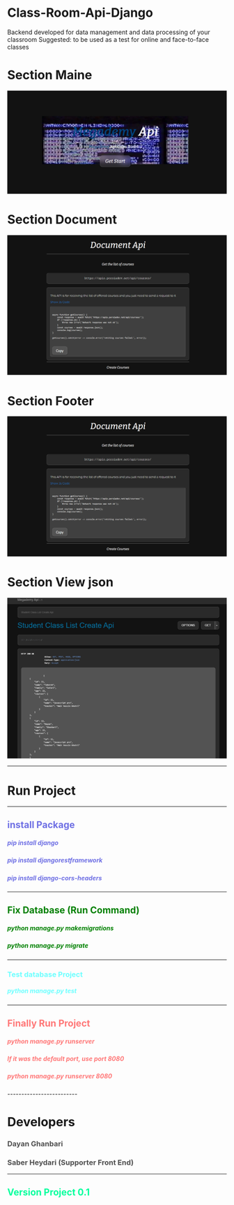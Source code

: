 # Class-Room-Api-Django

Backend developed for data management and data processing of your classroom   Suggested: to be used as a test for online and face-to-face classes


# Section Maine
![Cover](imageReadme/Annotation%202024-06-14%20170635.png)

# Section Document
![Cover](imageReadme/Annotation%202024-06-14%20170s740.png)

# Section Footer
![Cover](imageReadme/Annotation%202024-06-14%20170s740.png)


# Section View json 
![Cover](imageReadme/Annotatiossn%202024-06-17%20160042.png)


-------------------------
# Run Project 
-------------------------
<h2 style="color: #6f70e4">install Package</h2>
<h5 style="color: #6f70e4"> pip install django</h5> 
<h5 style="color: #6f70e4"> pip install djangorestframework</h5>
<h5 style="color: #6f70e4"> pip install django-cors-headers</h5>

-------------------------
<h2 style="color: green" >Fix Database (Run Command)</h2>
<h5 style="color: green">python manage.py makemigrations</h5>
<h5 style="color: green"> python manage.py migrate</h5>

-------------------------
<h3 style="color: #6effff">Test database Project</h3>
<h5 style="color: #6effff">python manage.py test</h5>

-------------------------
<h2 style="color: #ff7878" >Finally Run Project</h2>
<h5 style="color: #ff7878">python manage.py runserver</h5>
<h5 style="color: #ff7878">If it was the default port, use port 8080 </h5>
<h5 style="color: #ff7878">python manage.py runserver 8080</h5>
-------------------------

# Developers

<h3 style="color: #505050">Dayan Ghanbari</h5>

<h3 style="color: #505050">Saber Heydari (Supporter Front End)</h5>

-------------------------

<h2 style="color: #00ff9d">Version Project 0.1</h2>
